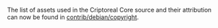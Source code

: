 The list of assets used in the Criptoreal Core source and their attribution can now be found in [contrib/debian/copyright](../contrib/debian/copyright).
